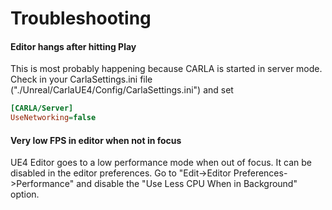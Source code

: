 Troubleshooting
===============

#### Editor hangs after hitting Play

This is most probably happening because CARLA is started in server mode. Check
in your CarlaSettings.ini file ("./Unreal/CarlaUE4/Config/CarlaSettings.ini")
and set

```ini
[CARLA/Server]
UseNetworking=false
```

#### Very low FPS in editor when not in focus

UE4 Editor goes to a low performance mode when out of focus. It can be disabled
in the editor preferences. Go to "Edit->Editor Preferences->Performance" and
disable the "Use Less CPU When in Background" option.
